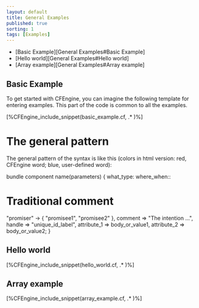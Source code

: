 ```yaml
---
layout: default
title: General Examples
published: true
sorting: 1
tags: [Examples]
---
```


* [Basic Example][General Examples#Basic Example]
* [Hello world][General Examples#Hello world]
* [Array example][General Examples#Array example]

## Basic Example ##

To get started with CFEngine, you can imagine the following template for entering examples. This part of the code is common to all the examples.


[%CFEngine_include_snippet(basic_example.cf, .* )%]

# The general pattern

The general pattern of the syntax is like this (colors in html version: red, CFEngine word; blue, user-defined word):

bundle component name(parameters)
{ 
what_type:
 where_when::

  # Traditional comment


  "promiser" -> { "promisee1", "promisee2" },
        comment => "The intention ...",
         handle => "unique_id_label",
    attribute_1 => body_or_value1,
    attribute_2 => body_or_value2;
}

## Hello world


[%CFEngine_include_snippet(hello_world.cf, .* )%]

## Array example ##

[%CFEngine_include_snippet(array_example.cf, .* )%]
